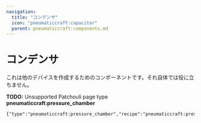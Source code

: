 ```yaml
---
navigation:
  title: "コンデンサ"
  icon: "pneumaticcraft:capacitor"
  parent: pneumaticcraft:components.md
---
```


# コンデンサ

これは他のデバイスを作成するためのコンポーネントです。それ自体では役に立ちません。

**TODO:** Unsupported Patchouli page type **pneumaticcraft:pressure_chamber**

```
{"type":"pneumaticcraft:pressure_chamber","recipe":"pneumaticcraft:pressure_chamber/capacitor"}
```

